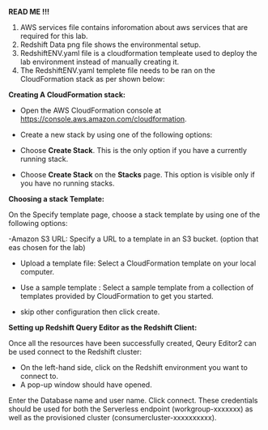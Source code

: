 **READ ME !!!**

1. AWS services file contains inforomation about aws services that are required for this lab.
2.  Redshift Data png file shows the environmental setup.
3. RedshiftENV.yaml file is a cloudformation templeate used to deploy the lab environment instead of manually creating it.
4. The RedshiftENV.yaml templete file needs to be ran on the CloudFormation stack as per shown below:

**Creating A CloudFormation stack:**

- Open the AWS CloudFormation console at https://console.aws.amazon.com/cloudformation.

- Create a new stack by using one of the following options:

- Choose **Create Stack**. This is the only option if you have a currently running stack.

- Choose **Create Stack** on the **Stacks** page. This option is visible only if you have no running stacks.

**Choosing a stack Template:**

On the Specify template page, choose a stack template by using one of the following options:

-Amazon S3 URL: Specify a URL to a template in an S3 bucket. (option that eas chosen for the lab)

- Upload a template file: Select a CloudFormation template on your local computer.

- Use a sample template : Select a sample template from a collection of templates provided by CloudFormation to get you started.
- skip other configuration then click create.

**Setting up Redshift Query Editor as the Redshift Client:**

Once all the resources have been successfully created, Qeury Editor2 can be used connect to the Redshift cluster:

- On the left-hand side, click on the Redshift environment you want to connect to.
- A pop-up window should have opened.

Enter the Database name and user name. Click connect. These credentials should be used for both the Serverless endpoint (workgroup-xxxxxxx) as well as the provisioned cluster (consumercluster-xxxxxxxxxx).


